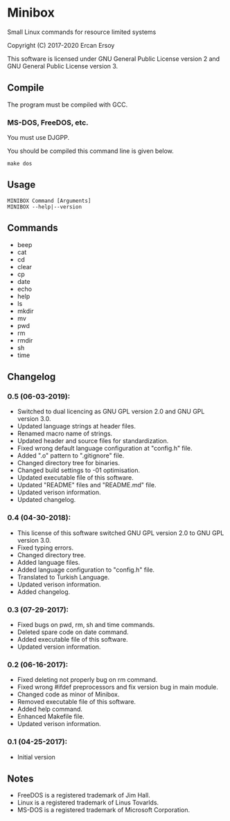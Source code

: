 # Minibox

Small Linux commands for resource limited systems

Copyright (C) 2017-2020 Ercan Ersoy

This software is licensed under GNU General Public License version 2 and GNU General Public License version 3.

## Compile

The program must be compiled with GCC.

### MS-DOS, FreeDOS, etc.

You must use DJGPP.

You should be compiled this command line is given below.

    make dos

## Usage

    MINIBOX Command [Arguments]
    MINIBOX --help|--version

## Commands

* beep
* cat
* cd
* clear
* cp
* date
* echo
* help
* ls
* mkdir
* mv
* pwd
* rm
* rmdir
* sh
* time

## Changelog

### 0.5 (06-03-2019):
* Switched to dual licencing as GNU GPL version 2.0 and GNU GPL version 3.0.
* Updated language strings at header files.
* Renamed macro name of strings.
* Updated header and source files for standardization.
* Fixed wrong default language configuration at "config.h" file.
* Added ".o" pattern to ".gitignore" file.
* Changed directory tree for binaries.
* Changed build settings to -01 optimisation.
* Updated executable file of this software.
* Updated "README" files and "README.md" file.
* Updated verison information.
* Updated changelog.

### 0.4 (04-30-2018):
* This license of this software switched GNU GPL version 2.0 to GNU GPL version 3.0.
* Fixed typing errors.
* Changed directory tree.
* Added language files.
* Added language configuration to "config.h" file.
* Translated to Turkish Language.
* Updated verison information.
* Added changelog.

### 0.3 (07-29-2017):
* Fixed bugs on pwd, rm, sh and time commands.
* Deleted spare code on date command.
* Added executable file of this software.
* Updated version information.

### 0.2 (06-16-2017):
* Fixed deleting not properly bug on rm command.
* Fixed wrong #ifdef preprocessors and fix version bug in main module.
* Changed code as minor of Minibox.
* Removed executable file of this software.
* Added help command.
* Enhanced Makefile file.
* Updated verison information.

###  0.1 (04-25-2017):
* Initial version

## Notes

* FreeDOS is a registered trademark of Jim Hall.
* Linux is a registered trademark of Linus Tovarlds.
* MS-DOS is a registered trademark of Microsoft Corporation.
